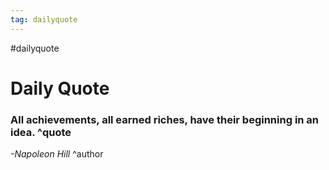 ```yaml
---
tag: dailyquote
---
```


#dailyquote

# Daily Quote

### All achievements, all earned riches, have their beginning in an idea. ^quote
*-Napoleon Hill* ^author
